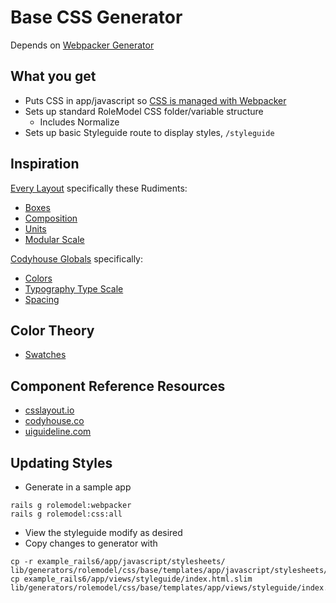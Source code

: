 # Base CSS Generator

Depends on [Webpacker Generator](../../webpacker)

## What you get

* Puts CSS in app/javascript so [CSS is managed with Webpacker](https://github.com/rails/webpacker/blob/master/docs/css.md)
* Sets up standard RoleModel CSS folder/variable structure
  * Includes Normalize
* Sets up basic Styleguide route to display styles, `/styleguide`

## Inspiration

[Every Layout](https://every-layout.dev/) specifically these Rudiments:

* [Boxes](https://every-layout.dev/rudiments/boxes/)
* [Composition](https://every-layout.dev/rudiments/composition/)
* [Units](https://every-layout.dev/rudiments/units/)
* [Modular Scale](https://every-layout.dev/rudiments/modular-scale/)

[Codyhouse Globals](https://codyhouse.co/ds/globals) specifically:

* [Colors](https://codyhouse.co/ds/globals/colors)
* [Typography Type Scale](https://codyhouse.co/ds/globals/typography)
* [Spacing](https://codyhouse.co/ds/globals/spacing)

## Color Theory

* [Swatches](https://yeun.github.io/open-color/)

## Component Reference Resources

* [csslayout.io](https://csslayout.io/patterns/)
* [codyhouse.co](https://codyhouse.co/ds/components)
* [uiguideline.com](https://www.uiguideline.com)

## Updating Styles

* Generate in a sample app

```
rails g rolemodel:webpacker
rails g rolemodel:css:all
```

* View the styleguide modify as desired
* Copy changes to generator with

```
cp -r example_rails6/app/javascript/stylesheets/ lib/generators/rolemodel/css/base/templates/app/javascript/stylesheets/
cp example_rails6/app/views/styleguide/index.html.slim lib/generators/rolemodel/css/base/templates/app/views/styleguide/index.html.slim
```
